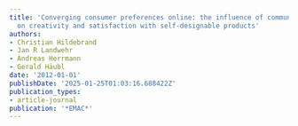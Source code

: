 ```yaml
---
title: 'Converging consumer preferences online: the influence of community feedback
  on creativity and satisfaction with self-designable products'
authors:
- Christian Hildebrand
- Jan R Landwehr
- Andreas Herrmann
- Gerald Häubl
date: '2012-01-01'
publishDate: '2025-01-25T01:03:16.688422Z'
publication_types:
- article-journal
publication: '*EMAC*'
---
```

